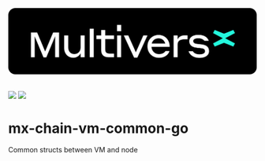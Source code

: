 <div style="text-align:center">
  <img src="https://raw.githubusercontent.com/multiversx/mx-chain-go/master/multiversx-logo.svg" alt="MultiversX"/>
</div>  

<br>

[![](https://img.shields.io/badge/made%20by-MultiversX-blue.svg?style=flat-square)](http://multiversx.com/)
[![](https://img.shields.io/badge/project-MultiversX%20Testnet-blue.svg?style=flat-square)](http://multiversx.com/)

# mx-chain-vm-common-go
Common structs between VM and node
